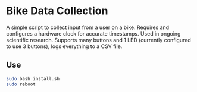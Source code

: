 # Bike Data Collection
A simple script to collect input from a user on a bike. Requires and configures a hardware clock for accurate timestamps.
Used in ongoing scientific research. Supports many buttons and 1 LED (currently configured to use 3 buttons), logs everything to a CSV file.

## Use
```bash
sudo bash install.sh
sudo reboot
```